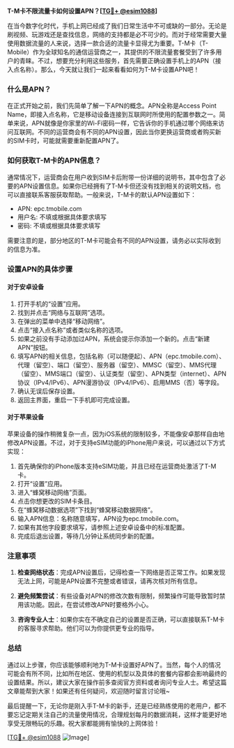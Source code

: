 **T-M卡不限流量卡如何设置APN？[[TG💪+ @esim1088](https://t.me/s/esim1088)]**

在当今数字化时代，手机上网已经成了我们日常生活中不可或缺的一部分。无论是刷视频、玩游戏还是查找信息，网络的支持都是必不可少的。而对于经常需要大量使用数据流量的人来说，选择一款合适的流量卡显得尤为重要。T-M卡（T-Mobile）作为全球知名的通信运营商之一，其提供的不限流量套餐受到了许多用户的青睐。不过，想要充分利用这些服务，首先需要正确设置手机上的APN（接入点名称）。那么，今天就让我们一起来看看如何为T-M卡设置APN吧！

### 什么是APN？

在正式开始之前，我们先简单了解一下APN的概念。APN全称是Access Point Name，即接入点名称，它是移动设备连接到互联网时所使用的配置参数之一。简单来说，APN就像是你家里的Wi-Fi密码一样，它告诉你的手机通过哪个网络来访问互联网。不同的运营商会有不同的APN设置，因此当你更换运营商或者购买新的SIM卡时，可能就需要重新配置APN了。

### 如何获取T-M卡的APN信息？

通常情况下，运营商会在用户收到SIM卡后附带一份详细的说明书，其中包含了必要的APN设置信息。如果你已经拥有了T-M卡但还没有找到相关的说明文档，也可以直接联系客服获取帮助。一般来说，T-M卡的默认APN设置如下：

- APN: epc.tmobile.com
- 用户名: 不填或根据具体要求填写
- 密码: 不填或根据具体要求填写

需要注意的是，部分地区的T-M卡可能会有不同的APN设置，请务必以实际收到的信息为准。

### 设置APN的具体步骤

#### 对于安卓设备

1. 打开手机的“设置”应用。
2. 找到并点击“网络与互联网”选项。
3. 在弹出的菜单中选择“移动网络”。
4. 点击“接入点名称”或者类似名称的选项。
5. 如果之前没有手动添加过APN，系统会提示你添加一个新的。点击“新建APN”按钮。
6. 填写APN的相关信息，包括名称（可以随便起）、APN（epc.tmobile.com）、代理（留空）、端口（留空）、服务器（留空）、MMSC（留空）、MMS代理（留空）、MMS端口（留空）、认证类型（留空）、APN类型（internet）、APN协议（IPv4/IPv6）、APN漫游协议（IPv4/IPv6）、启用MMS（否）等字段。
7. 确认无误后保存设置。
8. 返回主界面，重启一下手机即可完成设置。

#### 对于苹果设备

苹果设备的操作稍微复杂一点，因为iOS系统的限制较多，不能像安卓那样自由地修改APN设置。不过，对于支持eSIM功能的iPhone用户来说，可以通过以下方式实现：

1. 首先确保你的iPhone版本支持eSIM功能，并且已经在运营商处激活了T-M卡。
2. 打开“设置”应用。
3. 进入“蜂窝移动网络”页面。
4. 点击你想更改的SIM卡条目。
5. 在“蜂窝移动数据选项”下找到“蜂窝移动数据网络”。
6. 输入APN信息：名称随意填写，APN设为epc.tmobile.com。
7. 如果有其他字段要求填写，请参照上述安卓设备中的标准配置。
8. 完成后退出设置，等待几分钟让系统同步新的配置。

### 注意事项

1. **检查网络状态**：完成APN设置后，记得检查一下网络是否正常工作。如果发现无法上网，可能是APN设置不完整或者错误，请再次核对所有信息。
   
2. **避免频繁尝试**：有些设备对APN的修改次数有限制，频繁操作可能导致暂时禁用该功能。因此，在尝试修改APN时要格外小心。

3. **咨询专业人士**：如果你实在不确定自己的设置是否正确，可以直接联系T-M卡的客服寻求帮助。他们可以为你提供更专业的指导。

### 总结

通过以上步骤，你应该能够顺利地为T-M卡设置好APN了。当然，每个人的情况可能会有所不同，比如所在地区、使用的机型以及具体的套餐内容都会影响最终的设置结果。所以，建议大家在操作前多查阅官方资料或者询问专业人士。希望这篇文章能帮到大家！如果还有任何疑问，欢迎随时留言讨论哦~ 

最后提醒一下，无论你是刚入手T-M卡的新手，还是已经熟练使用的老用户，都不要忘记定期关注自己的流量使用情况，合理规划每月的数据消耗，这样才能更好地享受无限畅玩的乐趣。祝大家都能拥有愉快的上网体验！

[[TG💪+ @esim1088](https://t.me/s/esim1088) ![Image](https://i.postimg.cc/4NQfJmqS/Snipaste-2025-05-13-00-14-12.png)]